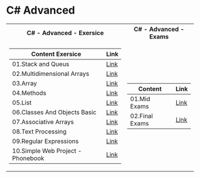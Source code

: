  <h1>C# Advanced</h1>


<table>

<tr>
  <th>C# - Advanced - Exersice </th>
  <th>C# - Advanced - Exams </th>
</tr>

<tr>

<td>

| **Content Exersice**                                                            | **Link**                                                   |
| --------------------------------------------------------------------- | ---------------------------------------------------------- |
| <a> 01.Stack and Queus </a>            | <a href=""> Link</a> |
| <a> 02.Multidimensional Arrays </a>    | <a href=""> Link</a> |
| <a> 03.Array </a>                      | <a href=""> Link</a> |
| <a> 04.Methods </a>                    | <a href=""> Link</a> |
| <a> 05.List </a>                       | <a href=""> Link</a> |
| <a> 06.Classes And Objects Basic </a>  | <a href="https://github.com/Argatski/SoftUni/tree/main/02.ProgrammingFundamentals/Exercise/06.ClassesAndObjects"> Link</a> |
| <a> 07.Associative Arrays </a>         | <a href="https://github.com/Argatski/SoftUni/tree/main/02.ProgrammingFundamentals/Exercise/07.AssociativeArrays"> Link</a> |
| <a> 08.Text Processing </a>            | <a href="https://github.com/Argatski/SoftUni/tree/main/02.ProgrammingFundamentals/Exercise/08.TextProcessing"> Link</a> |
| <a> 09.Regular Expressions </a>        | <a href="https://github.com/Argatski/SoftUni/tree/main/02.ProgrammingFundamentals/Exercise/09.RegularExpressions"> Link</a> |
| <a> 10.Simple Web Project - Phonebook </a>  | <a href="https://github.com/Argatski/SoftUni/tree/main/02.ProgrammingFundamentals/Exercise/10.WebPhonebook-Basic"> Link</a> |

</td>
<td>

| **Content**                                                            | **Link**                                                   |
| --------------------------------------------------------------------- | ---------------------------------------------------------- |
| <a> 01.Mid Exams </a>               | <a href="https://github.com/Argatski/SoftUni/tree/main/02.ProgrammingFundamentals/Mid%20Exam"> Link</a> |
| <a> 02.Final Exams </a>   | <a href="https://github.com/Argatski/SoftUni/tree/main/02.ProgrammingFundamentals/FinalExam"> Link</a> |


</td>

